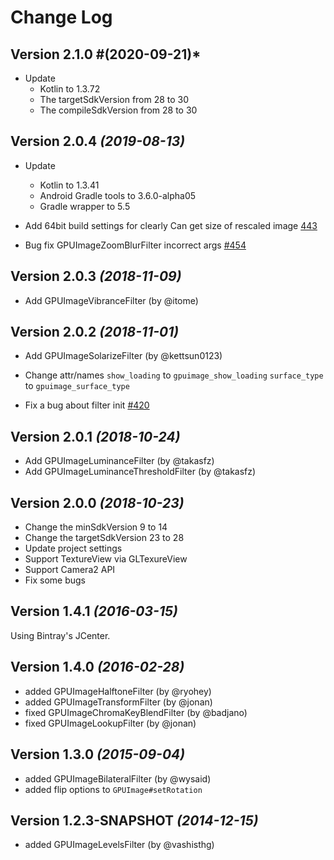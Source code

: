 Change Log
==========

Version 2.1.0 #(2020-09-21)*
----------------------------

* Update
  * Kotlin to 1.3.72
  * The targetSdkVersion from 28 to 30
  * The compileSdkVersion from 28 to 30

Version 2.0.4 *(2019-08-13)*
----------------------------

* Update
  * Kotlin to 1.3.41
  * Android Gradle tools to 3.6.0-alpha05
  * Gradle wrapper to 5.5

* Add
  64bit build settings for clearly
  Can get size of rescaled image [ 443](https://github.com/cats-oss/android-gpuimage/pull/443)
        
* Bug fix
  GPUImageZoomBlurFilter incorrect args [#454](https://github.com/cats-oss/android-gpuimage/pull/454)

Version 2.0.3 *(2018-11-09)*
----------------------------

* Add GPUImageVibranceFilter (by @itome)

Version 2.0.2 *(2018-11-01)*
----------------------------

* Add GPUImageSolarizeFilter (by @kettsun0123)

* Change attr/names
  `show_loading` to `gpuimage_show_loading`
  `surface_type` to `gpuimage_surface_type`

* Fix a bug about filter init [#420](https://github.com/cats-oss/android-gpuimage/pull/420)

Version 2.0.1 *(2018-10-24)*
----------------------------

* Add GPUImageLuminanceFilter (by @takasfz)
* Add GPUImageLuminanceThresholdFilter (by @takasfz)

Version 2.0.0 *(2018-10-23)*
----------------------------

* Change the minSdkVersion 9 to 14
* Change the targetSdkVersion 23 to 28
* Update project settings
* Support TextureView via GLTexureView
* Support Camera2 API
* Fix some bugs


Version 1.4.1 *(2016-03-15)*
----------------------------
 Using Bintray's JCenter.

Version 1.4.0 *(2016-02-28)*
----------------------------

* added GPUImageHalftoneFilter (by @ryohey)
* added GPUImageTransformFilter (by @jonan)
* fixed GPUImageChromaKeyBlendFilter (by @badjano)
* fixed GPUImageLookupFilter (by @jonan)

Version 1.3.0 *(2015-09-04)*
----------------------------

* added GPUImageBilateralFilter (by @wysaid)
* added flip options to `GPUImage#setRotation`

Version 1.2.3-SNAPSHOT *(2014-12-15)*
----------------------------

* added GPUImageLevelsFilter (by @vashisthg)
 